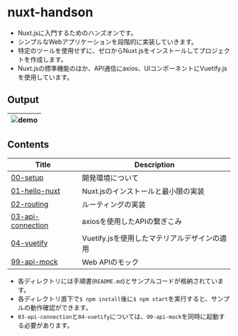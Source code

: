 # nuxt-handson

- Nuxt.jsに入門するためのハンズオンです。
- シンプルなWebアプリケーションを段階的に実装していきます。
- 特定のツールを使用せずに、ゼロからNuxt.jsをインストールしてプロジェクトを作成します。
- Nuxt.jsの標準機能のほか、API通信にaxios、UIコンポーネントにVuetify.jsを使用しています。


## Output

|![demo](./screen.gif)|
|:---:|


## Contents

|Title|Description|
|---|---|
|[00-setup](./00-setup/README.md)|開発環境について|
|[01-hello-nuxt](./01-hello-nuxt/README.md)|Nuxt.jsのインストールと最小限の実装|
|[02-routing](./02-routing/README.md)|ルーティングの実装|
|[03-api-connection](./03-api-connection/README.md)|axiosを使用したAPIの繋ぎこみ|
|[04-vuetify](./04-vuetify/README.md)|Vuetify.jsを使用したマテリアルデザインの適用|
|[99-api-mock](./99-api-mock/README.md)|Web APIのモック|

- 各ディレクトリには手順書(`README.md`)とサンプルコードが格納されています。
- 各ディレクトリ直下で`$ npm install`後に`$ npm start`を実行すると、サンプルの動作確認ができます。
- `03-api-connection`と`04-vuetify`については、`99-api-mock`を同時に起動する必要があります。
